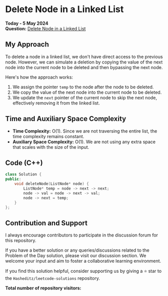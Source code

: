 # Delete Node in a Linked List
**Today - 5 May 2024**  
**Question:** [Delete Node in a Linked List](https://leetcode.com/problems/delete-node-in-a-linked-list)

## My Approach
To delete a node in a linked list, we don't have direct access to the previous node. However, we can simulate a deletion by copying the value of the next node into the current node to be deleted and then bypassing the next node.

Here's how the approach works:
1. We assign the pointer `temp` to the node after the node to be deleted.
2. We copy the value of the next node into the current node to be deleted.
3. We update the `next` pointer of the current node to skip the next node, effectively removing it from the linked list.

## Time and Auxiliary Space Complexity
- **Time Complexity:** O(1). Since we are not traversing the entire list, the time complexity remains constant.
- **Auxiliary Space Complexity:** O(1). We are not using any extra space that scales with the size of the input.

## Code (C++)

```cpp
class Solution {
public:
    void deleteNode(ListNode* node) {
        ListNode* temp = node -> next -> next;
        node -> val = node -> next -> val;
        node -> next = temp;
    }
};
```

## Contribution and Support
I always encourage contributors to participate in the discussion forum for this repository.

If you have a better solution or any queries/discussions related to the Problem of the Day solution, please visit our discussion section. We welcome your input and aim to foster a collaborative learning environment.

If you find this solution helpful, consider supporting us by giving a ⭐ star to the `Hasheditz/leetcode-solutions` repository.

**Total number of repository visitors:** 
